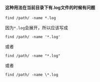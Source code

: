 #### 这种用法在当前目录下有.log文件的时候有问题
```
find /path/ -name *.log
```
因为`*.log`会展开，所以应该写成
```
find /path/ -name '*.log'
```
或者
```
find /path/ -name "*.log"
```
或者
```
find /path/ -name \*.log
```
